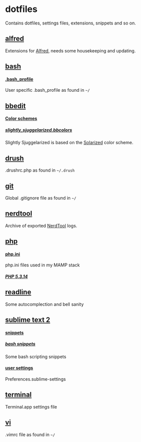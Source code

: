 # dotfiles
Contains dotfiles, settings files, extensions, snippets and so on.

## [alfred](https://github.com/sjugge/dotfiles/tree/master/alfred)
Extensions for [Alfred](http://www.alfredapp.com/), needs some housekeeping and updating.

## [bash](https://github.com/sjugge/dotfiles/tree/master/bash)
#### [.bash_profile](https://github.com/sjugge/dotfiles/blob/master/bash/.bash_profile)
User specific .bash_profile as found in <code>~/</code>

## [bbedit](https://github.com/sjugge/dotfiles/tree/master/bbedit)
#### [Color schemes](https://github.com/sjugge/dotfiles/tree/master/bbedit/color%20schemes)
##### [slightly_sjuggelarized.bbcolors](https://github.com/sjugge/dotfiles/blob/master/bbedit/color%20schemes/slightly_sjuggelarized.bbcolors)
Slightly Sjuggelarized is based on the [Solarized](http://ethanschoonover.com/solarized) color scheme.

## [drush](https://github.com/sjugge/dotfiles/tree/master/drush)
.drushrc.php as found in <code>~/.drush</code>

## [git](https://github.com/sjugge/dotfiles/tree/master/git)
Global .gitignore file as found in <code>~/</code>

## [nerdtool](https://github.com/sjugge/dotfiles/tree/master/nerdtool)
Archive of exported [NerdTool](https://github.com/balthamos/geektool-3) logs.

## [php](https://github.com/sjugge/dotfiles/tree/master/php)
#### [php.ini](https://github.com/sjugge/dotfiles/tree/master/php/php%205.3.14)
php.ini files used in my MAMP stack

##### [PHP 5.3.14](https://github.com/sjugge/dotfiles/blob/master/php/php%205.3.14/php.ini)

## [readline](https://github.com/sjugge/dotfiles/blob/master/readline/.inputrc)
Some autocomplection and bell sanity

## [sublime text 2](https://github.com/sjugge/dotfiles/tree/master/sublime%20text%202)

#### [snippets](https://github.com/sjugge/dotfiles/tree/master/sublime%20text%202/snippets)
##### [bash snippets](https://github.com/sjugge/dotfiles/tree/master/sublime%20text%202/snippets/bash)
Some bash scripting snippets

#### [user settings](https://github.com/sjugge/dotfiles/tree/master/sublime%20text%202/user%20settings)
Preferences.sublime-settings

## [terminal](https://github.com/sjugge/dotfiles/tree/master/terminal)
Terminal.app settings file

## [vi](https://github.com/sjugge/dotfiles/tree/master/vi)
.vimrc file as found in <code>~/</code>
